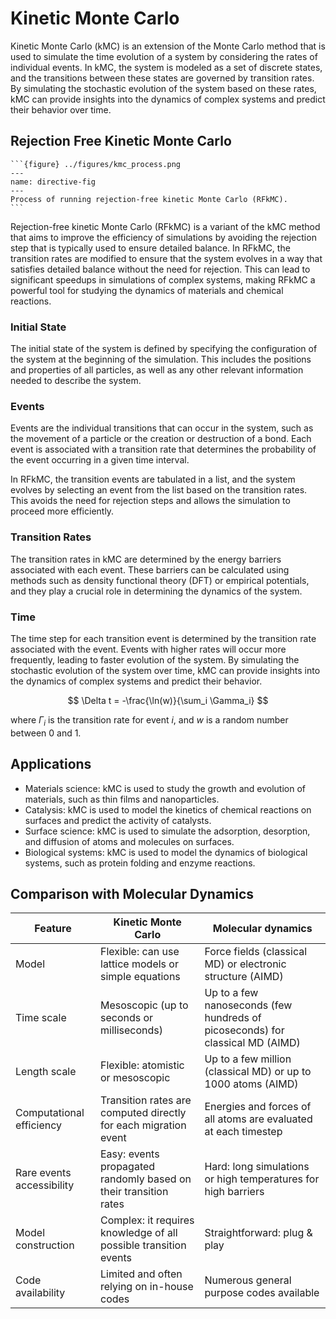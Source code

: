 # Kinetic Monte Carlo
Kinetic Monte Carlo (kMC) is an extension of the Monte Carlo method that is used to simulate the time evolution of a system by considering the rates of individual events. In kMC, the system is modeled as a set of discrete states, and the transitions between these states are governed by transition rates. By simulating the stochastic evolution of the system based on these rates, kMC can provide insights into the dynamics of complex systems and predict their behavior over time.

## Rejection Free Kinetic Monte Carlo

````{sidebar}
```{figure} ../figures/kmc_process.png
---
name: directive-fig
---
Process of running rejection-free kinetic Monte Carlo (RFkMC).
```
````
Rejection-free kinetic Monte Carlo (RFkMC) is a variant of the kMC method that aims to improve the efficiency of simulations by avoiding the rejection step that is typically used to ensure detailed balance. In RFkMC, the transition rates are modified to ensure that the system evolves in a way that satisfies detailed balance without the need for rejection. This can lead to significant speedups in simulations of complex systems, making RFkMC a powerful tool for studying the dynamics of materials and chemical reactions.

### Initial State
The initial state of the system is defined by specifying the configuration of the system at the beginning of the simulation. This includes the positions and properties of all particles, as well as any other relevant information needed to describe the system.

### Events
Events are the individual transitions that can occur in the system, such as the movement of a particle or the creation or destruction of a bond. Each event is associated with a transition rate that determines the probability of the event occurring in a given time interval.

In RFkMC, the transition events are tabulated in a list, and the system evolves by selecting an event from the list based on the transition rates. This avoids the need for rejection steps and allows the simulation to proceed more efficiently.

### Transition Rates
The transition rates in kMC are determined by the energy barriers associated with each event. These barriers can be calculated using methods such as density functional theory (DFT) or empirical potentials, and they play a crucial role in determining the dynamics of the system.

### Time
The time step for each transition event is determined by the transition rate associated with the event. Events with higher rates will occur more frequently, leading to faster evolution of the system. By simulating the stochastic evolution of the system over time, kMC can provide insights into the dynamics of complex systems and predict their behavior.

$$
\Delta t = -\frac{\ln(w)}{\sum_i \Gamma_i} 
$$

where $\Gamma_i$ is the transition rate for event $i$, and $w$ is a random number between 0 and 1.

## Applications
- Materials science: kMC is used to study the growth and evolution of materials, such as thin films and nanoparticles.
- Catalysis: kMC is used to model the kinetics of chemical reactions on surfaces and predict the activity of catalysts.
- Surface science: kMC is used to simulate the adsorption, desorption, and diffusion of atoms and molecules on surfaces.
- Biological systems: kMC is used to model the dynamics of biological systems, such as protein folding and enzyme reactions.

## Comparison with Molecular Dynamics
| Feature                   | Kinetic Monte Carlo                                                                 | Molecular dynamics                                                                 |
|---------------------------|-------------------------------------------------------------------------------------|-----------------------------------------------------------------------------------|
| Model                     | Flexible: can use lattice models or simple equations                                | Force fields (classical MD) or electronic structure (AIMD)                        |
| Time scale                | Mesoscopic (up to seconds or milliseconds)                                          | Up to a few nanoseconds (few hundreds of picoseconds) for classical MD (AIMD)     |
| Length scale              | Flexible: atomistic or mesoscopic                                                   | Up to a few million (classical MD) or up to 1000 atoms (AIMD)                     |
| Computational efficiency  | Transition rates are computed directly for each migration event                     | Energies and forces of all atoms are evaluated at each timestep                   |
| Rare events accessibility | Easy: events propagated randomly based on their transition rates                    | Hard: long simulations or high temperatures for high barriers                     |
| Model construction        | Complex: it requires knowledge of all possible transition events                    | Straightforward: plug & play                                                      |
| Code availability         | Limited and often relying on in-house codes                                         | Numerous general purpose codes available                                          |